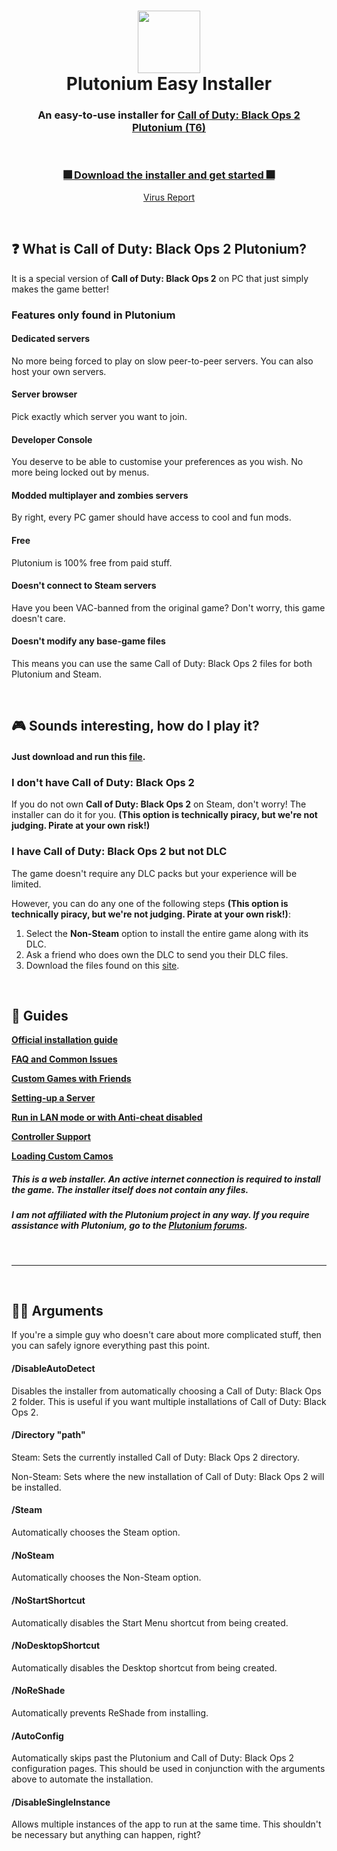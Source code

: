 <h1 align="center">
    <img src="https://forum.plutonium.pw/assets/uploads/system/avatar-default.png" width="100"/>
  <br>Plutonium Easy Installer
</h1>
                                                                                            
<h3 align="center"> An easy-to-use installer for <a href="https://plutonium.pw/">Call of Duty: Black Ops 2 Plutonium (T6)</a></h3>

<br/>

<h3 align="center"> 
    <a href="https://github.com/dynamiquel/Plutonium-EasyInstaller/releases/download/v1.0.1/PlutoniumEasyInstaller.exe">🎆 Download the installer and get started 🎆</a>
</h3>
<p align="center">
    <a href="https://www.virustotal.com/gui/file/c2180733a76c83b466ea6b7c5688b4ca3c7181a6e63dc903d455a615d1ea4bcd/detection">Virus Report</a>
</p>

<br/>

## ❓ What is Call of Duty: Black Ops 2 Plutonium?
It is a special version of **Call of Duty: Black Ops 2** on PC that just simply makes the game better!

### Features only found in Plutonium
#### Dedicated servers
No more being forced to play on slow peer-to-peer servers. You can also host your own servers.

#### Server browser
Pick exactly which server you want to join.

#### Developer Console
You deserve to be able to customise your preferences as you wish. No more being locked out by menus.

#### Modded multiplayer and zombies servers
By right, every PC gamer should have access to cool and fun mods.

#### Free
Plutonium is 100% free from paid stuff.

#### Doesn't connect to Steam servers
Have you been VAC-banned from the original game? Don't worry, this game doesn't care.

#### Doesn't modify any base-game files
This means you can use the same Call of Duty: Black Ops 2 files for both Plutonium and Steam.

<br/>

## 🎮 Sounds interesting, how do I play it?
#### Just download and run this [file](https://github.com/dynamiquel/Plutonium-EasyInstaller/releases/download/v1/Plutonium.Easy.Installer.exe).

### I don't have Call of Duty: Black Ops 2
If you do not own **Call of Duty: Black Ops 2** on Steam, don't worry! The installer can do it for you. **(This option is technically piracy, but we're not judging. Pirate at your own risk!)**

### I have Call of Duty: Black Ops 2 but not DLC
The game doesn't require any DLC packs but your experience will be limited.

However, you can do any one of the following steps **(This option is technically piracy, but we're not judging. Pirate at your own risk!)**:
1. Select the **Non-Steam** option to install the entire game along with its DLC.
2. Ask a friend who does own the DLC to send you their DLC files.
3. Download the files found on this [site](https://cabconmodding.com/threads/black-ops-2-map-packs-download.1298/).

<br/>

## 📰 **Guides**
[**Official installation guide**](https://forum.plutonium.pw/topic/2819/how-to-install-update-plutonium-t6)

[**FAQ and Common Issues**](https://forum.plutonium.pw/topic/9/common-issues-and-frequently-asked-questions-t6)

[**Custom Games with Friends**](https://forum.plutonium.pw/topic/7/custom-games-with-friends)

[**Setting-up a Server**](https://forum.plutonium.pw/topic/13/plutot6-server-set-up-guide)

[**Run in LAN mode or with Anti-cheat disabled**](https://forum.plutonium.pw/topic/2688/running-bo2-in-lan-mode-anticheat-disabled)

[**Controller Support**](https://forum.plutonium.pw/topic/2813/setting-up-a-ps4-controller-with-ds4windows)

[**Loading Custom Camos**](https://forum.plutonium.pw/topic/2835/tutorial-how-to-load-custom-camos-textures?_=1597689786518)


##### This is a web installer. An active internet connection is required to install the game. The installer itself does not contain any files.
##### I am not affiliated with the Plutonium project in any way. If you require assistance with Plutonium, go to the [Plutonium forums](https://forum.plutonium.pw/).

<br/>

---

<br/>

## 👩‍💻 Arguments
If you're a simple guy who doesn't care about more complicated stuff, then you can safely ignore everything past this point.

#### /DisableAutoDetect
Disables the installer from automatically choosing a Call of Duty: Black Ops 2 folder. This is useful if you want multiple installations of Call of Duty: Black Ops 2.

#### /Directory "path"
Steam: Sets the currently installed Call of Duty: Black Ops 2 directory.

Non-Steam: Sets where the new installation of Call of Duty: Black Ops 2 will be installed.

#### /Steam
Automatically chooses the Steam option.

#### /NoSteam
Automatically chooses the Non-Steam option.

#### /NoStartShortcut
Automatically disables the Start Menu shortcut from being created.

#### /NoDesktopShortcut
Automatically disables the Desktop shortcut from being created.

#### /NoReShade
Automatically prevents ReShade from installing.

#### /AutoConfig
Automatically skips past the Plutonium and Call of Duty: Black Ops 2 configuration pages. This should be used in conjunction with the arguments above to automate the installation.

#### /DisableSingleInstance
Allows multiple instances of the app to run at the same time. This shouldn't be necessary but anything can happen, right?
